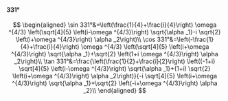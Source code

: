 #### 331°

$$
\begin{aligned}
\sin 331°&=\left(\frac{1}{4}+\frac{i}{4}\right) \omega ^{4/3} \left(\sqrt[4]{5} \left(i-\omega ^{4/3}\right) \sqrt{\alpha _1}-i \sqrt{2} \left(i+\omega ^{4/3}\right)
\alpha _2\right)\\
\cos 331°&=\left(-\frac{1}{4}+\frac{i}{4}\right) \omega ^{4/3} \left(\sqrt[4]{5} \left(i+\omega ^{4/3}\right) \sqrt{\alpha _1}+\sqrt{2} \left(1+i \omega ^{4/3}\right)
\alpha _2\right)\\
\tan 331°&=\frac{\left(\frac{1}{2}+\frac{i}{2}\right) \left((-1+i) \sqrt[4]{5} \left(i-\omega ^{4/3}\right) \sqrt{\alpha _1}+(1+i) \sqrt{2} \left(i+\omega ^{4/3}\right)
\alpha _2\right)}{-i \sqrt[4]{5} \left(i+\omega ^{4/3}\right) \sqrt{\alpha _1}+\sqrt{2} \left(-i+\omega ^{4/3}\right) \alpha _2}\\
\end{aligned}
$$

